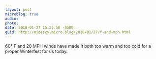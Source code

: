 ```yaml
---
layout: post
microblog: true
audio: 
photo: 
date: 2018-01-27 15:26:50 -0500
guid: http://mjdescy.micro.blog/2018/01/27/f-and-mph.html
---
```

60° F and 20 MPH winds have made it both too warm and too cold for a proper Winterfest for us today.
